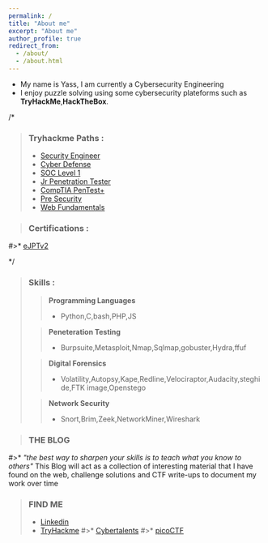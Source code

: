 ```yaml
---
permalink: /
title: "About me"
excerpt: "About me"
author_profile: true
redirect_from: 
  - /about/
  - /about.html
---
```



* My name is Yass, I am currently a Cybersecurity Engineering 
* I enjoy puzzle solving using some cybersecurity plateforms such as **TryHackMe**,**HackTheBox**.

<script src="https://tryhackme.com/badge/289388"></script>
/*
> ### Tryhackme Paths :
>* [Security Engineer](https://tryhackme-certificates.s3-eu-west-1.amazonaws.com/THM-YCESNZD6OJ.png)
>* [Cyber Defense](https://tryhackme-certificates.s3-eu-west-1.amazonaws.com/THM-IMJWWN5Z9S.png)
>* [SOC Level 1](https://tryhackme-certificates.s3-eu-west-1.amazonaws.com/THM-IHQOABLZ6E.png)
>* [Jr Penetration Tester](https://tryhackme-certificates.s3-eu-west-1.amazonaws.com/THM-9AVCHFIMUT.png)
>* [CompTIA PenTest+](https://tryhackme-certificates.s3-eu-west-1.amazonaws.com/THM-XT1Q9F8HXW.png)
>* [Pre Security](https://tryhackme-certificates.s3-eu-west-1.amazonaws.com/THM-IWREBY7WHP.png)
>* [Web Fundamentals](https://tryhackme-certificates.s3-eu-west-1.amazonaws.com/THM-HRV8T0BJFH.png)

> ### Certifications :
#>* [eJPTv2](https://certs.ine.com/9e5ac66e-7b62-478e-bdcf-e32b3116ac50)

*/
>### Skills :
>>**Programming Languages**
>>* Python,C,bash,PHP,JS 
>
>>**Peneteration Testing**
>>* Burpsuite,Metasploit,Nmap,Sqlmap,gobuster,Hydra,ffuf
>
>>**Digital Forensics**
>>* Volatility,Autopsy,Kape,Redline,Velociraptor,Audacity,steghide,FTK image,Openstego
>
>>**Network Security**
>>* Snort,Brim,Zeek,NetworkMiner,Wireshark

>

>### THE BLOG
#>* *"the best way to sharpen your skills is to teach what you know to others"* This Blog will act as a collection of interesting material that I have found on the web, challenge solutions and CTF write-ups to document my work over time

>### FIND ME
>* [Linkedin](https://www.linkedin.com/in/yassine-boudchiche/)
>* [TryHackme](https://tryhackme.com/p/sayn28)
#>* [Cybertalents](https://cybertalents.com/members/)
#>* [picoCTF](https://play.picoctf.org/users/)

